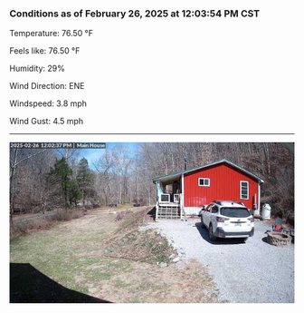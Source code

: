 ### Conditions as of February 26, 2025 at 12:03:54 PM CST 

Temperature: 76.50 &deg;F

Feels like: 76.50 &deg;F

Humidity: 29%

Wind Direction: ENE

Windspeed: 3.8 mph

Wind Gust: 4.5 mph

---

<img src="./images/latest.jpeg"/>

